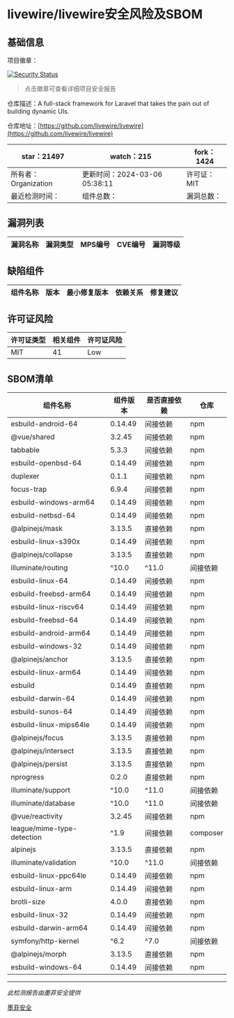 # livewire/livewire安全风险及SBOM

## 基础信息

项目徽章：

[![Security Status](https://www.murphysec.com/platform3/v31/badge/1765452380404400128.svg)](https://www.murphysec.com/console/report/1692967165772980224/1765452380404400128)

> 点击徽章可查看详细项目安全报告

仓库描述：A full-stack framework for Laravel that takes the pain out of building dynamic UIs.

仓库地址：[https://github.com/livewire/livewire](https://github.com/livewire/livewire)

| star：21497 | watch：215 | fork：1424 |
| ----------- | -------------- | ------------ |
| 所有者：Organization | 更新时间：2024-03-06 05:38:11 | 许可证：MIT |
| 最近检测时间： | 组件总数： | 漏洞总数： |




## 漏洞列表

| 漏洞名称 | 漏洞类型 | MPS编号 | CVE编号 | 漏洞等级 |
| ------- | ------ | ------- | ------ | ----- |





## 缺陷组件

| 组件名称 | 版本 | 最小修复版本 | 依赖关系 | 修复建议 |
| -------- | ---- | ------------ | -------- | -------- |





## 许可证风险

| 许可证类型 | 相关组件 | 许可证风险 |
| ---------- | -------- | ---------- |
|MIT|41|Low|




## SBOM清单

| 组件名称 | 组件版本 | 是否直接依赖 | 仓库 |
| -------- | -------- | ------------ | ---- |
|esbuild-android-64|0.14.49|间接依赖|npm|
|@vue/shared|3.2.45|间接依赖|npm|
|tabbable|5.3.3|间接依赖|npm|
|esbuild-openbsd-64|0.14.49|间接依赖|npm|
|duplexer|0.1.1|间接依赖|npm|
|focus-trap|6.9.4|间接依赖|npm|
|esbuild-windows-arm64|0.14.49|间接依赖|npm|
|esbuild-netbsd-64|0.14.49|间接依赖|npm|
|@alpinejs/mask|3.13.5|直接依赖|npm|
|esbuild-linux-s390x|0.14.49|间接依赖|npm|
|@alpinejs/collapse|3.13.5|直接依赖|npm|
|illuminate/routing|^10.0|^11.0|间接依赖|composer|
|esbuild-linux-64|0.14.49|间接依赖|npm|
|esbuild-freebsd-arm64|0.14.49|间接依赖|npm|
|esbuild-linux-riscv64|0.14.49|间接依赖|npm|
|esbuild-freebsd-64|0.14.49|间接依赖|npm|
|esbuild-android-arm64|0.14.49|间接依赖|npm|
|esbuild-windows-32|0.14.49|间接依赖|npm|
|@alpinejs/anchor|3.13.5|直接依赖|npm|
|esbuild-linux-arm64|0.14.49|间接依赖|npm|
|esbuild|0.14.49|直接依赖|npm|
|esbuild-darwin-64|0.14.49|间接依赖|npm|
|esbuild-sunos-64|0.14.49|间接依赖|npm|
|esbuild-linux-mips64le|0.14.49|间接依赖|npm|
|@alpinejs/focus|3.13.5|直接依赖|npm|
|@alpinejs/intersect|3.13.5|直接依赖|npm|
|@alpinejs/persist|3.13.5|直接依赖|npm|
|nprogress|0.2.0|直接依赖|npm|
|illuminate/support|^10.0|^11.0|间接依赖|composer|
|illuminate/database|^10.0|^11.0|间接依赖|composer|
|@vue/reactivity|3.2.45|间接依赖|npm|
|league/mime-type-detection|^1.9|间接依赖|composer|
|alpinejs|3.13.5|直接依赖|npm|
|illuminate/validation|^10.0|^11.0|间接依赖|composer|
|esbuild-linux-ppc64le|0.14.49|间接依赖|npm|
|esbuild-linux-arm|0.14.49|间接依赖|npm|
|brotli-size|4.0.0|直接依赖|npm|
|esbuild-linux-32|0.14.49|间接依赖|npm|
|esbuild-darwin-arm64|0.14.49|间接依赖|npm|
|symfony/http-kernel|^6.2|^7.0|间接依赖|composer|
|@alpinejs/morph|3.13.5|直接依赖|npm|
|esbuild-windows-64|0.14.49|间接依赖|npm|


------

*此检测报告由墨菲安全提供*

[墨菲安全](www.murphysec.com)